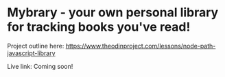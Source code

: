# Mybrary - your own personal library for tracking books you've read!

Project outline here: https://www.theodinproject.com/lessons/node-path-javascript-library

Live link: Coming soon!